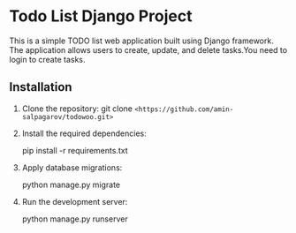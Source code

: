# Todo List Django Project

This is a simple TODO list web application built using Django framework. The application allows users to create, update, and delete tasks.You need to login to create tasks.

## Installation

1. Clone the repository:
   git clone `<https://github.com/amin-salpagarov/todowoo.git>`
2. Install the required dependencies:

   pip install -r requirements.txt
3. Apply database migrations:

   python manage.py migrate
4. Run the development server:

   python manage.py runserver
